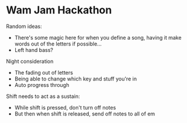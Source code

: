 # Wam Jam Hackathon


Random ideas:

 - There's some magic here for when you define a song, having it make words out of the letters if possible...
 - Left hand bass?




Night consideration
- The fading out of letters
- Being able to change which key and stuff you're in
- Auto progress through



Shift needs to act as a sustain:
 - While shift is pressed, don't turn off notes
 - But then when shift is released, send off notes to all of em
